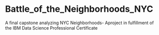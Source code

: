 # Battle_of_the_Neighborhoods_NYC
A final capstone analyzing NYC  Neighborhoods- Aproject in fulfillment of the IBM Data Science Professional Certificate
